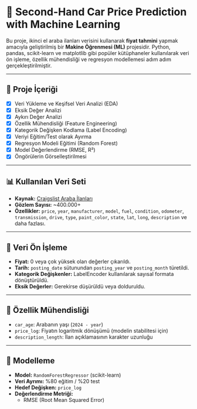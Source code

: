 # 🚗 Second-Hand Car Price Prediction with Machine Learning

Bu proje, ikinci el araba ilanları verisini kullanarak **fiyat tahmini** yapmak amacıyla geliştirilmiş bir **Makine Öğrenmesi (ML)** projesidir. Python, pandas, scikit-learn ve matplotlib gibi popüler kütüphaneler kullanılarak veri ön işleme, özellik mühendisliği ve regresyon modellemesi adım adım gerçekleştirilmiştir.

---

## 📁 Proje İçeriği

- [x] Veri Yükleme ve Keşifsel Veri Analizi (EDA)
- [x] Eksik Değer Analizi
- [x] Aykırı Değer Analizi
- [x] Özellik Mühendisliği (Feature Engineering)
- [x] Kategorik Değişken Kodlama (Label Encoding)
- [x] Veriyi Eğitim/Test olarak Ayırma
- [x] Regresyon Modeli Eğitimi (Random Forest)
- [x] Model Değerlendirme (RMSE, R²)
- [x] Öngörülerin Görselleştirilmesi

---

## 📊 Kullanılan Veri Seti

- **Kaynak:** [Craigslist Araba İlanları](https://www.kaggle.com/datasets/austinreese/craigslist-carstrucks-data)
- **Gözlem Sayısı:** ~400.000+
- **Özellikler:** `price`, `year`, `manufacturer`, `model`, `fuel`, `condition`, `odometer`, `transmission`, `drive`, `type`, `paint_color`, `state`, `lat`, `long`, `description` ve daha fazlası.

---

## 🧹 Veri Ön İşleme

- **Fiyat:** 0 veya çok yüksek olan değerler çıkarıldı.
- **Tarih:** `posting_date` sütunundan `posting_year` ve `posting_month` türetildi.
- **Kategorik Değişkenler:** LabelEncoder kullanılarak sayısal formata dönüştürüldü.
- **Eksik Değerler:** Gerekirse düşürüldü veya dolduruldu.

---

## 🧠 Özellik Mühendisliği

- `car_age`: Arabanın yaşı (`2024 - year`)
- `price_log`: Fiyatın logaritmik dönüşümü (modelin stabilitesi için)
- `description_length`: İlan açıklamasının karakter uzunluğu

---

## 🧪 Modelleme

- **Model:** `RandomForestRegressor` (scikit-learn)
- **Veri Ayrımı:** %80 eğitim / %20 test
- **Hedef Değişken:** `price_log`
- **Değerlendirme Metriği:**
  - RMSE (Root Mean Squared Error)
